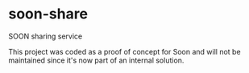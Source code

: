 # soon-share
SOON sharing service

This project was coded as a proof of concept for Soon and will not be maintained since it's now part of an internal solution.
